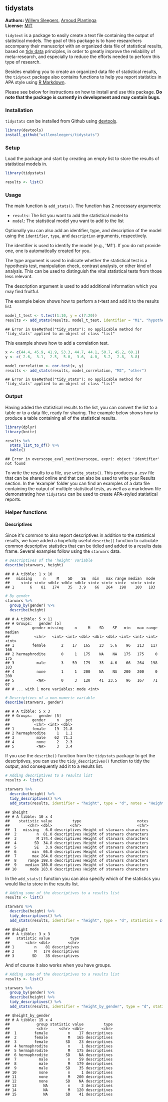 <!-- README.md is generated from README.Rmd. Please edit that file -->

tidystats
---------------

**Authors:** [Willem Sleegers](http://willemsleegers.com/), [Arnoud Plantinga](http://www.arnoudplantinga.nl/)<br/>
**License:** [MIT](https://opensource.org/licenses/MIT)

`tidytext` is a package to easily create a text file containing the output of statistical models. The goal of this package is to have researchers accompany their manuscript with an organized data file of statistical results, based on [tidy data](http://vita.had.co.nz/papers/tidy-data.html) principles, in order to greatly improve the reliability of meta-research, and especially to reduce the efforts needed to perform this type of research.

Besides enabling you to create an organized data file of statistical results, the `tidytext` package also contains functions to help you report statistics in APA style using [R Markdown](http://rmarkdown.rstudio.com).

Please see below for instructions on how to install and use this package. **Do note that the package is currently in development and may contain bugs.**

### Installation

`tidystats` can be installed from Github using [devtools](https://github.com/hadley/devtools). 


```r
library(devtools)
install_github("willemsleegers/tidystats")
```

### Setup

Load the package and start by creating an empty list to store the results of statistical models in.


```r
library(tidystats)

results <- list()
```

### Usage

The main function is `add_stats()`. The function has 2 necessary arguments:

- `results`: The list you want to add the statistical model to
- `model`: The statistical model you want to add to the list

Optionally you can also add an identifier, type, and description of the model using the `identifier`, `type`, and `description` arguments, respectively. 

The identifier is used to identify the model (e.g., 'M1'). If you do not provide one, one is automatically created for you. 

The type argument is used to indicate whether the statistical test is a hypothesis test, manipulation check, contrast analysis, or other kind of analysis. This can be used to distinguish the vital statistical tests from those less relevant.

The description argument is used to add additional information which you may find fruitful.

The example below shows how to perform a *t*-test and add it to the results list.


```r
model_t_test <- t.test(1:10, y = c(7:20))
results <- add_stats(results, model_t_test, identifier = "M1", "hypothesis")
```

```
## Error in UseMethod("tidy_stats"): no applicable method for 'tidy_stats' applied to an object of class "list"
```

This example shows how to add a correlation test.


```r
x <- c(44.4, 45.9, 41.9, 53.3, 44.7, 44.1, 50.7, 45.2, 60.1)
y <- c( 2.6,  3.1,  2.5,  5.0,  3.6,  4.0,  5.2,  2.8,  3.8)

model_correlation <- cor.test(x, y)
results <- add_stats(results, model_correlation, "M2", "other")
```

```
## Error in UseMethod("tidy_stats"): no applicable method for 'tidy_stats' applied to an object of class "list"
```

### Output

Having added the statistical results to the list, you can convert the list to a table or to a data file, ready for sharing. The example below shows how to produce a table containing all of the statistical results.


```r
library(dplyr)
library(knitr)

results %>%
  stats_list_to_df() %>%
  kable()
```

```
## Error in overscope_eval_next(overscope, expr): object 'identifier' not found
```

To write the results to a file, use `write_stats()`. This produces a .csv file that can be shared online and that can also be used to write your Results section. In the 'example' folder you can find an examples of a data file containing the output of multiple statistical tests, as well as a markdown file demonstrating how `tidystats` can be used to create APA-styled statistical reports.

### Helper functions

#### Descriptives

Since it's common to also report descriptives in addition to the statistical results, we have added a hopefully useful `describe()` function to calculate common descriptive statistics that can be tidied and added to a results data frame. Several examples follow using the `starwars` data.


```r
# Descriptives of the 'height' variable
describe(starwars, height)
```

```
## # A tibble: 1 x 10
##   missing     n     M    SD    SE   min   max range median  mode
##     <int> <int> <dbl> <dbl> <dbl> <int> <int> <int>  <int> <int>
## 1       6    81   174    35   3.9    66   264   198    180   183
```


```r
# By gender
starwars %>%
  group_by(gender) %>%
  describe(height)
```

```
## # A tibble: 5 x 11
## # Groups:   gender [5]
##          gender missing     n     M    SD    SE   min   max range median
##           <chr>   <int> <int> <dbl> <dbl> <dbl> <int> <int> <int>  <int>
## 1        female       2    17   165    23   5.6    96   213   117    166
## 2 hermaphrodite       0     1   175    NA    NA   175   175     0    175
## 3          male       3    59   179    35   4.6    66   264   198    183
## 4          none       1     1   200    NA    NA   200   200     0    200
## 5          <NA>       0     3   120    41  23.5    96   167    71     97
## # ... with 1 more variables: mode <int>
```


```r
# Descriptives of a non-numeric variable
describe(starwars, gender)
```

```
## # A tibble: 5 x 3
## # Groups:   gender [5]
##          gender     n   pct
##           <chr> <int> <dbl>
## 1        female    19  21.8
## 2 hermaphrodite     1   1.1
## 3          male    62  71.3
## 4          none     2   2.3
## 5          <NA>     3   3.4
```

If you use the `describe()` function from the `tidystats` package to get the descriptives, you can use the `tidy_descriptives()` function to tidy the output, and consequently add it to a results list. 


```r
# Adding descriptives to a results list
results <- list()

starwars %>%
  describe(height) %>%
  tidy_descriptives() %>%
  add_stats(results, identifier = "height", type = "d", notes = "Height of starwars characters")
```

```
## $height
## # A tibble: 10 x 4
##    statistic value         type                         notes
##        <chr> <dbl>        <chr>                         <chr>
##  1   missing   6.0 descriptives Height of starwars characters
##  2         n  81.0 descriptives Height of starwars characters
##  3         M 174.4 descriptives Height of starwars characters
##  4        SD  34.8 descriptives Height of starwars characters
##  5        SE   3.9 descriptives Height of starwars characters
##  6       min  66.0 descriptives Height of starwars characters
##  7       max 264.0 descriptives Height of starwars characters
##  8     range 198.0 descriptives Height of starwars characters
##  9    median 180.0 descriptives Height of starwars characters
## 10      mode 183.0 descriptives Height of starwars characters
```
In the `add_stats()` function you can also specify which of the statistics you would like to store in the results list.


```r
# Adding some of the descriptives to a results list
results <- list()

starwars %>%
  describe(height) %>%
  tidy_descriptives() %>%
  add_stats(results, identifier = "height", type = "d", statistics = c("n", "M", "SD"))
```

```
## $height
## # A tibble: 3 x 3
##   statistic value         type
##       <chr> <dbl>        <chr>
## 1         n    81 descriptives
## 2         M   174 descriptives
## 3        SD    35 descriptives
```

And of course it also works when you have groups.


```r
# Adding some of the descriptives to a results list
results <- list()

starwars %>%
  group_by(gender) %>%
  describe(height) %>%
  tidy_descriptives() %>%
  add_stats(results, identifier = "height_by_gender", type = "d", statistics = c("n", "M", "SD"))
```

```
## $height_by_gender
## # A tibble: 15 x 4
##            group statistic value         type
##            <chr>     <chr> <dbl>        <chr>
##  1        female         n    17 descriptives
##  2        female         M   165 descriptives
##  3        female        SD    23 descriptives
##  4 hermaphrodite         n     1 descriptives
##  5 hermaphrodite         M   175 descriptives
##  6 hermaphrodite        SD    NA descriptives
##  7          male         n    59 descriptives
##  8          male         M   179 descriptives
##  9          male        SD    35 descriptives
## 10          none         n     1 descriptives
## 11          none         M   200 descriptives
## 12          none        SD    NA descriptives
## 13            NA         n     3 descriptives
## 14            NA         M   120 descriptives
## 15            NA        SD    41 descriptives
```
